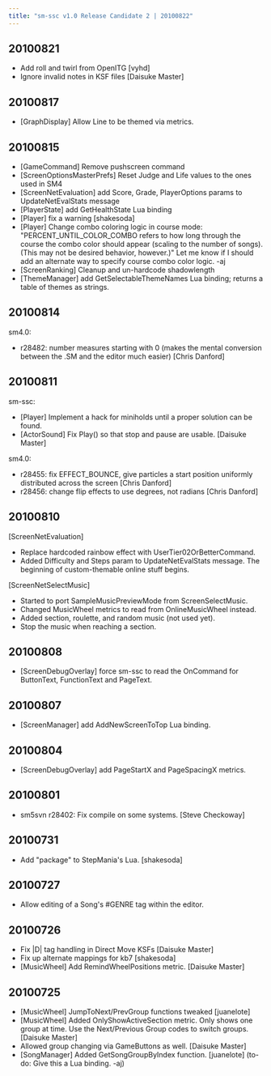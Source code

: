 ```yaml
---
title: "sm-ssc v1.0 Release Candidate 2 | 20100822"
---
```


20100821
--------
* Add roll and twirl from OpenITG [vyhd]
* Ignore invalid notes in KSF files [Daisuke Master]

20100817
--------
* [GraphDisplay] Allow Line to be themed via metrics.

20100815
--------
* [GameCommand] Remove pushscreen command
* [ScreenOptionsMasterPrefs] Reset Judge and Life values to the ones used in SM4
* [ScreenNetEvaluation] add Score, Grade, PlayerOptions params to
  UpdateNetEvalStats message
* [PlayerState] add GetHealthState Lua binding
* [Player] fix a warning [shakesoda]
* [Player] Change combo coloring logic in course mode:
  "PERCENT_UNTIL_COLOR_COMBO refers to how long through the course the combo
  color should appear (scaling to the number of songs). (This may not be
  desired behavior, however.)" Let me know if I should add an alternate way to
  specify course combo color logic.  -aj
* [ScreenRanking] Cleanup and un-hardcode shadowlength
* [ThemeManager] add GetSelectableThemeNames Lua binding; returns a table of
  themes as strings.

20100814
--------
sm4.0:
 * r28482: number measures starting with 0 (makes the mental conversion
   between the .SM and the editor much easier) [Chris Danford]

20100811
--------
sm-ssc:
 * [Player] Implement a hack for miniholds until a proper solution can be found.
 * [ActorSound] Fix Play() so that stop and pause are usable. [Daisuke Master]

sm4.0:
 * r28455: fix EFFECT_BOUNCE, give particles a start position uniformly
   distributed across the screen [Chris Danford]
 * r28456: change flip effects to use degrees, not radians [Chris Danford]

20100810
--------
[ScreenNetEvaluation]
 * Replace hardcoded rainbow effect with UserTier02OrBetterCommand.
 * Added Difficulty and Steps param to UpdateNetEvalStats message. The
   beginning of custom-themable online stuff begins.

[ScreenNetSelectMusic]
 * Started to port SampleMusicPreviewMode from ScreenSelectMusic.
 * Changed MusicWheel metrics to read from OnlineMusicWheel instead.
 * Added section, roulette, and random music (not used yet).
 * Stop the music when reaching a section.

20100808
--------
* [ScreenDebugOverlay] force sm-ssc to read the OnCommand for ButtonText,
  FunctionText and PageText.

20100807
--------
* [ScreenManager] add AddNewScreenToTop Lua binding.

20100804
--------
* [ScreenDebugOverlay] add PageStartX and PageSpacingX metrics.

20100801
--------
* sm5svn r28402: Fix compile on some systems. [Steve Checkoway]

20100731
--------
* Add "package" to StepMania's Lua. [shakesoda]

20100727
--------
* Allow editing of a Song's #GENRE tag within the editor.

20100726
--------
* Fix |D| tag handling in Direct Move KSFs [Daisuke Master]
* Fix up alternate mappings for kb7 [shakesoda]
* [MusicWheel] Add RemindWheelPositions metric. [Daisuke Master]

20100725
--------
* [MusicWheel] JumpToNext/PrevGroup functions tweaked [juanelote]
* [MusicWheel] Added OnlyShowActiveSection metric. Only shows one group at
  time. Use the Next/Previous Group codes to switch groups. [Daisuke Master]
* Allowed group changing via GameButtons as well. [Daisuke Master]
* [SongManager] Added GetSongGroupByIndex function. [juanelote]
  (to-do: Give this a Lua binding. -aj)